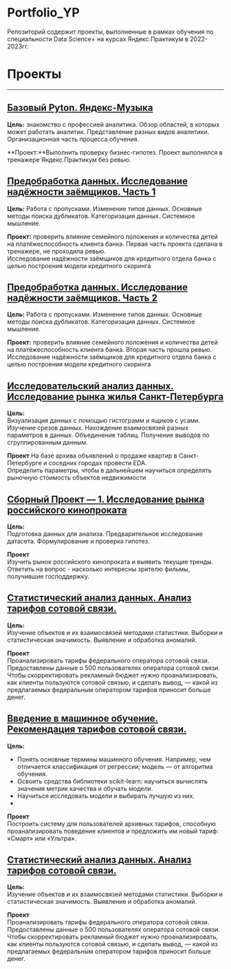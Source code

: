 # Portfolio_YP
Репозиторий содержит проекты, выполненные в рамках обучения по специальности Data Science+ на курсах Яндекс.Практикум в 2022-2023гг.
# Проекты
____
## [Базовый Pyton. Яндекс-Музыка](https://github.com/BortovayaNatalie/Portfolio_YP/blob/main/01%20-%20Яндекс%20Музыка/Яндекс%20Музыка.ipynb)
**Цель:** знакомство с профессией аналитика. Обзор областей, в которых может работать аналитик. Представление разных видов аналитики. Организационная часть процесса обучения.

**Проект:**Выполнить проверку бизнес-гипотез. Проект выполнялся в тренажере Яндекс.Практикум без ревью.


## [Предобработка данных. Исследование надёжности заёмщиков. Часть 1](https://github.com/BortovayaNatalie/Portfolio_YP/blob/main/02-%20Исследование%20надежности%20заемщиков/Исследование%20надежности%20заемщиков%201.ipynb)
**Цель:**
Работа с пропусками. Изменение типов данных. Основные методы поиска дубликатов. Категоризация данных. Системное мышление.

**Проект:** проверить влияние семейного положения и количества детей на платёжеспособность клиента банка. Первая часть проекта сделана в тренажере, не проходила ревью.  
Исследование надёжности заёмщиков для кредитного отдела банка с целью построения модели кредитного скоринга


## [Предобработка данных. Исследование надёжности заёмщиков. Часть 2](https://github.com/BortovayaNatalie/Portfolio_YP/blob/main/02-%20Исследование%20надежности%20заемщиков/Иccледование%20надежности%20заемщиков%202.ipynb)
**Цель:**
Работа с пропусками. Изменение типов данных. Основные методы поиска дубликатов. Категоризация данных. Системное мышление.

**Проект:** проверить влияние семейного положения и количества детей на платёжеспособность клиента банка. Вторая часть прошла ревью.  
Исследование надёжности заёмщиков для кредитного отдела банка с целью построения модели кредитного скоринга


## [Исследовательский анализ данных. Исследование рынка жилья Санкт-Петербурга](https://github.com/BortovayaNatalie/Portfolio_YP/blob/main/03-Исследование%20объявлений%20о%20продаже%20квартир/Исследование%20объявлений%20о%20продаже%20квартир.ipynb)
**Цель:**  
Визуализация данных с помощью гистограмм и ящиков с усами. Изучение срезов данных. Нахождение взаимосвязей разных параметров в данных. Объединение таблиц. Получение выводов по сгруппированным данным.

**Проект** На базе архива объявлений о продаже квартир в Санкт-Петербурге и соседних городах провести EDA.  
Определить параметры, чтобы в дальнейшем научиться определять рыночную стоимость объектов недвижимости


## [Сборный Проект — 1. Исследование рынка российского кинопроката](https://github.com/BortovayaNatalie/Portfolio_YP/blob/main/04-Изучение%20рынка%20кинопроката/Изучение%20рынка%20кинопроката.ipynb)
**Цель:**  
Подготовка данных для анализа. Предварительное исследование датасета. Формулирование и проверка гипотез.

**Проект**  
Изучить рынок российского кинопроката и выявить текущие тренды. Ответить на вопрос - насколько интересны зрителю фильмы, получившие господдержку.


## [Статистический анализ данных. Анализ тарифов сотовой связи.](https://github.com/BortovayaNatalie/Portfolio_YP/blob/main/05-Анализ%20тарифов%20сотовой%20связи/Анализ%20тарифов%20сотовой%20связи.ipynb)
**Цель:**  
Изучение объектов и их взаимосвязей методами статистики. Выборки и статистическая значимость. Выявление и обработка аномалий.

**Проект**  
Проанализировать тарифы федерального оператора сотовой связи.
Предоставлены данные о 500 пользователях оператора сотовой связи. Чтобы скорректировать рекламный бюджет нужно проанализировать, как клиенты пользуются сотовой связью, и сделать вывод, — какой из предлагаемых федеральным оператором тарифов приносит больше денег.


## [Введение в машинное обучение. Рекомендация тарифов сотовой связи.](https://github.com/BortovayaNatalie/Portfolio_YP/blob/main/06-Рекомендация%20тарифов%20сотовой%20связи/Рекомендация%20тарифов%20сотовой%20связи.ipynb)
**Цель:**  
* Понять основные термины машинного обучения. Например, чем отличается классификация от регрессии; модель — от алгоритма обучения.  
* Освоить средства библиотеки scikit-learn: научиться вычислять значения метрик качества и обучать модели.  
* Научиться исследовать модели и выбирать лучшую из них.
* 
**Проект**  
Построить систему для пользователей архивных тарифов, способную проанализировать поведение клиентов и предложить им новый тариф: «Смарт» или «Ультра».


## [Статистический анализ данных. Анализ тарифов сотовой связи.](https://github.com/BortovayaNatalie/Portfolio_YP/blob/main/05-Анализ%20тарифов%20сотовой%20связи/Анализ%20тарифов%20сотовой%20связи.ipynb)
**Цель:**  
Изучение объектов и их взаимосвязей методами статистики. Выборки и статистическая значимость. Выявление и обработка аномалий.

**Проект**  
Проанализировать тарифы федерального оператора сотовой связи.
Предоставлены данные о 500 пользователях оператора сотовой связи. Чтобы скорректировать рекламный бюджет нужно проанализировать, как клиенты пользуются сотовой связью, и сделать вывод, — какой из предлагаемых федеральным оператором тарифов приносит больше денег.
